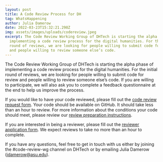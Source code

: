 ```yaml
---
layout: post
title: A Code Review Process for DH
tag: WhatsHappening
author: Julia Damerow
date: 2022-03-23T15:32:21.298Z
img: assets/images/uploads/codereview.jpeg
excerpt: The Code Review Working Group of DHTech is starting the alpha phase of
  implementing a code review process for the digital humanities. For the initial
  round of reviews, we are looking for people willing to submit code for review
  and people willing to review someone else’s code.
---
```

The Code Review Working Group of DHTech is starting the alpha phase of implementing a code review process for the digital humanities. For the initial round of reviews, we are looking for people willing to submit code for review and people willing to review someone else’s code. If you are willing to participate, we will also ask you to complete a feedback questionnaire at the end to help us improve the process. 

If you would like to have your code reviewed, please fill out the [code review request form](https://forms.gle/DKmsBSNsUY35nr6x9). Your code should be available on GitHub. It should take less than an hour to review. For more information about the conditions your code should meet, please review our [review preparation instructions](https://github.com/DHCodeReview/DHCodeReview/wiki/Authors:-Preparing-a-Code-Review).

If you are interested in being a reviewer, please fill out the [reviewer application form](https://forms.gle/PepxF6U64AT2Y5TZA). We expect reviews to take no more than an hour to complete. 

If you have any questions, feel free to get in touch with us either by joining the #code-review-wg channel on DHTech or by emailing Julia Damerow (jdamerow@asu.edu).
